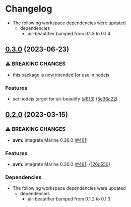 # Changelog

* The following workspace dependencies were updated
  * dependencies
    * air-beautifier bumped from 0.1.3 to 0.1.4

## [0.3.0](https://github.com/fluencelabs/aquavm/compare/air-beautify-wasm-v0.2.1...air-beautify-wasm-v0.3.0) (2023-06-23)


### ⚠ BREAKING CHANGES

* this package is now intended for use in nodejs

### Features

* set nodejs target for air-beautify ([#613](https://github.com/fluencelabs/aquavm/issues/613)) ([5e36c22](https://github.com/fluencelabs/aquavm/commit/5e36c223a43c6705e4f1e55246a25d9888a91786))

## [0.2.0](https://github.com/fluencelabs/aquavm/compare/air-beautify-wasm-v0.1.2...air-beautify-wasm-v0.2.0) (2023-03-15)


### ⚠ BREAKING CHANGES

* **avm:** integrate Marine 0.26.0 ([#461](https://github.com/fluencelabs/aquavm/issues/461))

### Features

* **avm:** integrate Marine 0.26.0 ([#461](https://github.com/fluencelabs/aquavm/issues/461)) ([126d550](https://github.com/fluencelabs/aquavm/commit/126d5507c81a7f978ab9cf06c492b1092a336cf6))


### Dependencies

* The following workspace dependencies were updated
  * dependencies
    * air-beautifier bumped from 0.1.2 to 0.1.3
